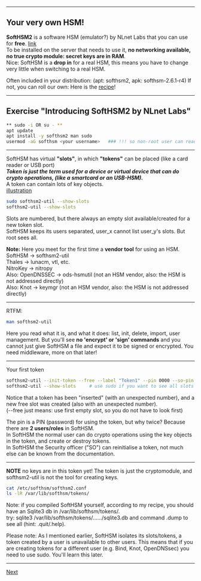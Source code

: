 -------------
## Your very own HSM!
**SoftHSM2** is a software HSM (emulator?) by NLnet Labs that you can use
for **free**. [link](https://github.com/opendnssec/SoftHSMv2)\
To be installed on the server that needs to use it, **no networking
available, no true crypto module: secret keys are in RAM**.\
Nice: SoftHSM is a **drop in** for a real HSM, this means you have to change very little when switching to a real HSM.

Often included in your distribution: (apt: softhsm2, apk: softhsm-2.6.1-r4)
If not, you can roll our own: Here is the [recipe](https://github.com/niek-sidn/hsm_workshop/blob/main/Build_SoftHSM.md)!

--------------------
## Exercise "Introducing SoftHSM2 by NLnet Labs"
```bash
** sudo -i OR su - **
apt update
apt install -y softhsm2 man sudo
usermod -aG softhsm <your username>   ### !!! so non-root user can read /etc/softhsm/softhsm2.conf
```
------------
SoftHSM has virtual **"slots"**, in which **"tokens"** can be placed (like a card reader or USB port)\
***Token is just the term used for a device or virtual device that can do crypto operations, (like a smartcard or an USB-HSM).***\
A token can contain lots of key objects.\
[illustration](https://github.com/tpm2-software/tpm2-pkcs11/blob/master/docs/illustrations/reader-slot-token-obj.png)
```bash
sudo softhsm2-util --show-slots
softhsm2-util --show-slots
```
Slots are numbered, but there always an empty slot available/created for a new token slot.\
SoftHSM keeps its users separated, user_x cannot list user_y's slots. But root sees all.

**Note:** Here you meet for the first time a **vendor tool** for using an HSM.\
SoftHSM -> softhsm2-util\
Thales -> lunacm, vtl, etc.\
NitroKey -> nitropy\
Also: OpenDNSSEC -> ods-hsmutil (not an HSM vendor, also: the HSM is not addressed directly)\
Also: Knot -> keymgr (not an HSM vendor, also: the HSM is not addressed directly)

---------------------------------

RTFM:
```bash
man softhsm2-util
```
Here you read what it is, and what it does: list, init, delete, import, user management.
But you'll see **no 'encrypt' or 'sign' commands** and you cannot just give SoftHSM a file and expect it to be signed or encrypted.
You need middleware, more on that later!

-------------
Your first token
```bash
softhsm2-util --init-token --free --label "Token1" --pin 0000 --so-pin 1234  # owned by current user!
softhsm2-util --show-slots     # use sudo if you want to see all slots
```
Notice that a token has been "inserted" (with an unexpected number), and a new free slot was created (also with an unexpected number).\
(--free just means: use first empty slot, so you do not have to look first)

The pin is a PIN (password) for using the token, but why twice? Because there are **2 users/roles** in SoftHSM.\
In SoftHSM the normal user can do crypto operations using the key objects in the token, and create or destroy tokens.\
In SoftHSM the Security officer ("SO") can reinitialise a token, not much else can be known from the documentation.

-------------
**NOTE** no keys are in this token yet! The token is just the cryptomodule, and softhsm2-util is not the tool for creating keys.
```bash
cat /etc/softhsm/softhsm2.conf
ls -lR /var/lib/softhsm/tokens/
```
Note: if you compiled SoftHSM yourself, according to my recipe, you should have an Sqlite3 db in /var/lib/softhsm/tokens/.\
      try: sqlite3 /var/lib/softhsm/tokens/....../sqlite3.db and command .dump to see all (hint: .quit/.help).

Please note: As I mentioned earlier, SoftHSM isolates its slots/tokens, a token created by a user is unavailable to other users.
This means that if you are creating tokens for a different user (e.g. Bind, Knot, OpenDNSsec) you need to use sudo. You'll learn this later.

-------------------
[Next](https://github.com/niek-sidn/hsm_workshop/blob/main/Slide12.md)
